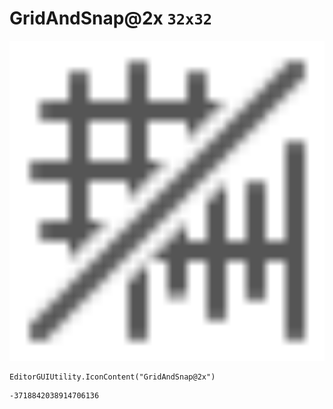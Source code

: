 # GridAndSnap@2x `32x32`
<img src="/img/GridAndSnap@2x.png" width=512 height=512>

``` CSharp
EditorGUIUtility.IconContent("GridAndSnap@2x")
```
```
-3718842038914706136
```
